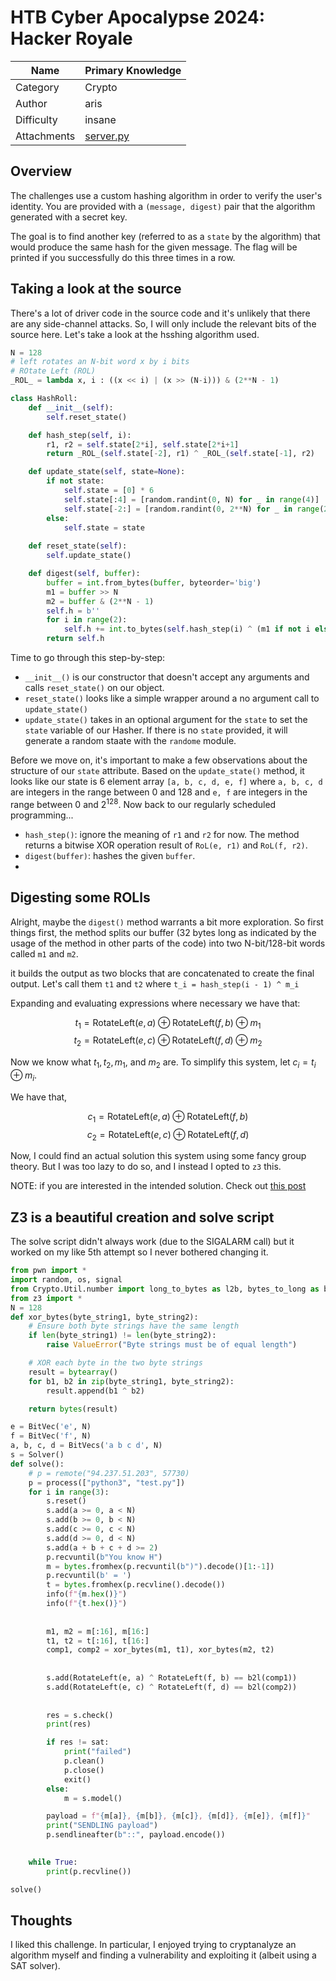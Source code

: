 
# HTB Cyber Apocalypse 2024: Hacker Royale

| Name   | Primary Knowledge |
| ---- | ---- | 
| Category | Crypto |
| Author | aris |
| Difficulty | insane |
| Attachments | [server.py](./rot128/server.py) |


## Overview

The challenges use a custom hashing algorithm in order to verify the user's identity. You are provided with a `(message, digest)` pair that the algorithm generated with a secret key. 

The goal is to find another key (referred to as a `state` by the algorithm) that would produce the same hash for the given message. The flag will be printed if you successfully do this three times in a row. 


## Taking a look at the source 

There's a lot of driver code in the source code and it's unlikely that there are any side-channel attacks. So, I will only include the relevant bits of the source here. Let's take a look at the hsshing algorithm used. 

```py
N = 128
# left rotates an N-bit word x by i bits
# ROtate Left (ROL)
_ROL_ = lambda x, i : ((x << i) | (x >> (N-i))) & (2**N - 1)

class HashRoll:
    def __init__(self):
        self.reset_state()

    def hash_step(self, i):
        r1, r2 = self.state[2*i], self.state[2*i+1]
        return _ROL_(self.state[-2], r1) ^ _ROL_(self.state[-1], r2)

    def update_state(self, state=None):
        if not state:
            self.state = [0] * 6
            self.state[:4] = [random.randint(0, N) for _ in range(4)]
            self.state[-2:] = [random.randint(0, 2**N) for _ in range(2)]
        else:
            self.state = state
    
    def reset_state(self):
        self.update_state()

    def digest(self, buffer):
        buffer = int.from_bytes(buffer, byteorder='big')
        m1 = buffer >> N
        m2 = buffer & (2**N - 1)
        self.h = b''
        for i in range(2):
            self.h += int.to_bytes(self.hash_step(i) ^ (m1 if not i else m2), length=N//8, byteorder='big')
        return self.h
```

Time to go through this step-by-step:

- `__init__()` is our constructor that doesn't accept any arguments and calls `reset_state()` on our object.
- `reset_state()` looks like a simple wrapper around a no argument call to `update_state()`
- `update_state()` takes in an optional argument for the `state` to set the `state` variable of our Hasher. If there is no `state` provided, it will generate a random staate with the `randome` module.

Before we move on, it's important to make a few observations about the structure of our `state` attribute. Based on the `update_state()` method, it looks like our state is 6 element array `[a, b, c, d, e, f]` where `a, b, c, d` are integers in the range between $0$ and $128$ and `e, f` are integers in the range between $0$ and $2^{128}$. Now back to our regularly scheduled programming...

- `hash_step()`: ignore the meaning of `r1` and `r2` for now. The method returns a bitwise XOR operation result of `RoL(e, r1)` and `RoL(f, r2)`. 
- `digest(buffer)`: hashes the given `buffer`.
-

## Digesting some ROLls

Alright, maybe the `digest()` method warrants a bit more exploration. So first things first, the method splits our buffer (32 bytes long as indicated by the usage of the method in other parts of the code) into two N-bit/128-bit words called `m1` and `m2`.

it builds the output as two blocks that are concatenated to create the final output. Let's call them `t1` and `t2` where `t_i = hash_step(i - 1) ^ m_i`

Expanding and evaluating expressions where necessary we have that:

$$t_1 = \text{RotateLeft}(e, a) \oplus \text{RotateLeft}(f, b) \oplus m_1$$
$$t_2 = \text{RotateLeft}(e, c) \oplus \text{RotateLeft}(f, d) \oplus m_2$$

Now we know what $t_1, t_2, m_1,$ and $m_2$ are. To simplify this system, let $c_i = t_i \oplus m_i$.

We have that, 

$$c_1 = \text{RotateLeft}(e, a) \oplus \text{RotateLeft}(f, b)$$
$$c_2 = \text{RotateLeft}(e, c) \oplus \text{RotateLeft}(f, d)$$

Now, I could find an actual solution this system using some fancy group theory. But I was too lazy to do so, and I instead I opted to `z3` this. 

NOTE: if you are interested in the intended solution. Check out [this post](https://crypto.stackexchange.com/questions/107005/a-problem-related-to-two-bitwise-sums-of-rotations-of-two-different-bitstrings)


## Z3 is a beautiful creation and solve script

The solve script didn't always work (due to the SIGALARM call) but it worked on my like 5th attempt so I never bothered changing it. 

```py
from pwn import *
import random, os, signal
from Crypto.Util.number import long_to_bytes as l2b, bytes_to_long as b2l
from z3 import *
N = 128
def xor_bytes(byte_string1, byte_string2):
    # Ensure both byte strings have the same length
    if len(byte_string1) != len(byte_string2):
        raise ValueError("Byte strings must be of equal length")

    # XOR each byte in the two byte strings
    result = bytearray()
    for b1, b2 in zip(byte_string1, byte_string2):
        result.append(b1 ^ b2)

    return bytes(result)

e = BitVec('e', N)
f = BitVec('f', N)
a, b, c, d = BitVecs('a b c d', N)
s = Solver()
def solve():
    # p = remote("94.237.51.203", 57730)
    p = process(["python3", "test.py"])
    for i in range(3):
        s.reset()
        s.add(a >= 0, a < N)
        s.add(b >= 0, b < N)
        s.add(c >= 0, c < N)
        s.add(d >= 0, d < N)
        s.add(a + b + c + d >= 2)
        p.recvuntil(b"You know H")
        m = bytes.fromhex(p.recvuntil(b")").decode()[1:-1])
        p.recvuntil(b' = ')
        t = bytes.fromhex(p.recvline().decode())
        info(f"{m.hex()}")
        info(f"{t.hex()}")
        
        
        m1, m2 = m[:16], m[16:] 
        t1, t2 = t[:16], t[16:] 
        comp1, comp2 = xor_bytes(m1, t1), xor_bytes(m2, t2)
        
        
        s.add(RotateLeft(e, a) ^ RotateLeft(f, b) == b2l(comp1))
        s.add(RotateLeft(e, c) ^ RotateLeft(f, d) == b2l(comp2))
        
        
        res = s.check()
        print(res)

        if res != sat:
            print("failed")
            p.clean()
            p.close()
            exit()
        else:
            m = s.model()

        payload = f"{m[a]}, {m[b]}, {m[c]}, {m[d]}, {m[e]}, {m[f]}"
        print("SENDLING payload")
        p.sendlineafter(b"::", payload.encode())

        
    while True:
        print(p.recvline())

solve()
```

## Thoughts

I liked this challenge. In particular, I enjoyed trying to cryptanalyze an algorithm myself and finding a vulnerability and exploiting it (albeit using a SAT solver). 
